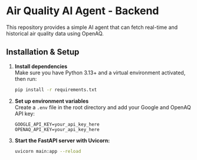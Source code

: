 # Air Quality AI Agent - Backend

This repository provides a simple AI agent that can fetch real-time and historical air quality data using OpenAQ.

## Installation & Setup

1. **Install dependencies**  
    Make sure you have Python 3.13+ and a virtual environment activated, then run:  
    ```bash
    pip install -r requirements.txt
2. **Set up environment variables**  
    Create a `.env` file in the root directory and add your Google and OpenAQ API key:  
    ```env
    GOOGLE_API_KEY=your_api_key_here
    OPENAQ_API_KEY=your_api_key_here
3. **Start the FastAPI server with Uvicorn:**
    ```bash
    uvicorn main:app --reload
